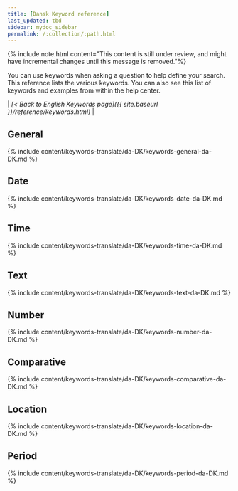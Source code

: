 ```yaml
---
title: [Dansk Keyword reference]
last_updated: tbd
sidebar: mydoc_sidebar
permalink: /:collection/:path.html
---
```

{% include note.html content="This content is still under review, and might have incremental changes until this message is removed."%}

You can use keywords when asking a question to help define your search. This
reference lists the various keywords. You can also see this list of keywords and
examples from within the help center.

| _[< Back to English Keywords page]({{ site.baseurl }}/reference/keywords.html)_ |

## General

{% include content/keywords-translate/da-DK/keywords-general-da-DK.md %}

## Date

{% include content/keywords-translate/da-DK/keywords-date-da-DK.md %}

## Time

{% include content/keywords-translate/da-DK/keywords-time-da-DK.md %}

## Text

{% include content/keywords-translate/da-DK/keywords-text-da-DK.md %}

## Number

{% include content/keywords-translate/da-DK/keywords-number-da-DK.md %}

## Comparative

{% include content/keywords-translate/da-DK/keywords-comparative-da-DK.md %}

## Location

{% include content/keywords-translate/da-DK/keywords-location-da-DK.md %}

## Period

{% include content/keywords-translate/da-DK/keywords-period-da-DK.md %}

<!-- ## Help

{% include content/keywords-translate/da-DK/keywords-help-da-DK.md %} -->
